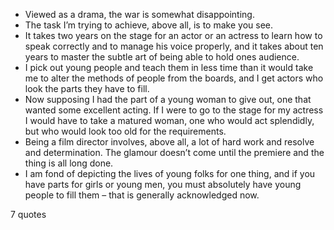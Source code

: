  - Viewed as a drama, the war is somewhat disappointing.
 - The task I’m trying to achieve, above all, is to make you see.
 - It takes two years on the stage for an actor or an actress to learn how to speak correctly and to manage his voice properly, and it takes about ten years to master the subtle art of being able to hold ones audience.
 - I pick out young people and teach them in less time than it would take me to alter the methods of people from the boards, and I get actors who look the parts they have to fill.
 - Now supposing I had the part of a young woman to give out, one that wanted some excellent acting. If I were to go to the stage for my actress I would have to take a matured woman, one who would act splendidly, but who would look too old for the requirements.
 - Being a film director involves, above all, a lot of hard work and resolve and determination. The glamour doesn’t come until the premiere and the thing is all long done.
 - I am fond of depicting the lives of young folks for one thing, and if you have parts for girls or young men, you must absolutely have young people to fill them – that is generally acknowledged now.

7 quotes